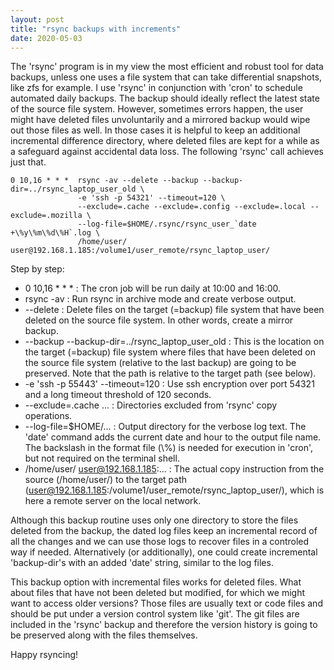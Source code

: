 ```yaml
---
layout: post
title: "rsync backups with increments"
date: 2020-05-03
---
```


The 'rsync' program is in my view the most efficient and robust tool for data backups,
unless one uses a file system that can take differential snapshots, like zfs for example.
I use 'rsync' in conjunction with 'cron' to schedule automated daily backups.
The backup should ideally reflect the latest state of the source file system.
However, sometimes errors happen, the user might have deleted files unvoluntarily
and a mirrored backup would wipe out those files as well.
In those cases it is helpful to keep an additional incremental difference directory,
where deleted files are kept for a while as a safeguard against accidental data loss.
The following 'rsync' call achieves just that.

```
0 10,16 * * *  rsync -av --delete --backup --backup-dir=../rsync_laptop_user_old \
               -e 'ssh -p 54321' --timeout=120 \
               --exclude=.cache --exclude=.config --exclude=.local --exclude=.mozilla \
               --log-file=$HOME/.rsync/rsync_user_`date +\%y\%m\%d\%H`.log \
               /home/user/ user@192.168.1.185:/volume1/user_remote/rsync_laptop_user/
```

Step by step:

- 0 10,16 * * * : The cron job will be run daily at 10:00 and 16:00.
- rsync -av : Run rsync in archive mode and create verbose output.
- \-\-delete : Delete files on the target (=backup) file system that have been deleted on the source file system.
      In other words, create a mirror backup. 
- \-\-backup --backup-dir=../rsync_laptop_user_old : This is the location on the target (=backup) file system
      where files that have been deleted on the source file system (relative to the last backup) are going to be preserved.
      Note that the path is relative to the target path (see below).
- \-e 'ssh -p 55443' --timeout=120 : Use ssh encryption over port 54321 and a long timeout threshold of 120 seconds.
- \-\-exclude=.cache ... : Directories excluded from 'rsync' copy operations.
- \-\-log-file=$HOME/... : Output directory for the verbose log text. The 'date' command adds the current date and hour
      to the output file name. The backslash in the format file (\\%) is needed for execution in 'cron',
      but not required on the terminal shell.
- /home/user/ user@192.168.1.185:... : The actual copy instruction from the source (/home/user/)
      to the target path (user@192.168.1.185:/volume1/user_remote/rsync_laptop_user/),
      which is here a remote server on the local network.

Although this backup routine uses only one directory to store the files deleted from the backup,
the dated log files keep an incremental record of all the changes and we can use those logs to
recover files in a controled way if needed.
Alternatively (or additionally), one could create incremental 'backup-dir's with an added 'date' string,
similar to the log files.

This backup option with incremental files works for deleted files.
What about files that have not been deleted but modified, for which we might want to access older versions?
Those files are usually text or code files and should be put under a version control system like 'git'.
The git files are included in the 'rsync' backup and therefore the version history is going to
be preserved along with the files themselves.

Happy rsyncing!

